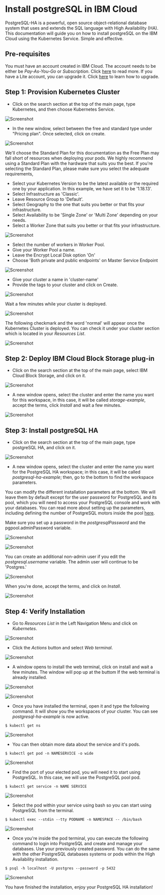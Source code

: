 # Install postgreSQL in IBM Cloud

PostgreSQL-HA is a powerful, open source object-relational database system that uses and extends the SQL language with High Availability (HA). This documentation will guide you on how to install postgreSQL on the IBM Cloud using the Kubernetes Service. Simple and effective.

## Pre-requisites

You must have an account created in IBM Cloud. The account needs to be either be *Pay-As-You-Go* or *Subscription*. Click [here](https://cloud.ibm.com/docs/account?topic=account-accounts "here") to read more.
If you have a Lite account, you can upgrade it. Click [here](https://cloud.ibm.com/docs/account?topic=account-account-getting-started#account-gs-upgrade "here") to learn how to upgrade.

## Step 1: Provision Kubernetes Cluster

* Click on the search section at the top of the main page, type Kubernetes, and then choose Kubernetes Service.

![Screenshot](Kubernetes1.png)

* In the new window, select between the free and standard type under "Pricing plan". Once selected, click on create.

![Screenshot](KubernetesPaid1.PNG)

We'll choose the Standard Plan for this documentation as the Free Plan may fall short of resources when deploying your pods. We highly recommend using a Standard Plan with the hardware that suits you the best. If you're selecting the Standard Plan, please make sure you select the adequate requirements,

* Select your Kubernetes Version to be the latest available or the required one by your application. In this example, we have set it to be '1.18.13'.
* Select Infrastructure as 'Classic'.
* Leave Resource Group to 'Default'.
* Select Geography to the one that suits you better or that fits your infrastructure.
* Select Availability to be 'Single Zone' or 'Multi Zone' depending on your needs.
* Select a Worker Zone that suits you better or that fits your infrastructure.

![Screenshot](KubernetesPaid2.PNG)

* Select the number of workers in Worker Pool.
* Give your Worker Pool a name.
* Leave the Encrypt Local Disk option 'On'
* Choose 'Both private and public endpoints' on Master Service Endpoint

![Screenshot](KubernetesPaid4.PNG)

* Give your cluster a name in 'cluster-name'
* Provide the tags to your cluster and click on Create.

![Screenshot](KubernetesPaid5.PNG)

Wait a few minutes while your cluster is deployed.

![Screenshot](KubernetesPaid3.PNG)

The following checkmark and the word 'normal' will appear once the Kubernetes Cluster is deployed. You can check it under your cluster section which is located in your *Resources List*.

![Screenshot](KubernetesPaid6.PNG)


## Step 2:  Deploy IBM Cloud Block Storage plug-in

* Click on the search section at the top of the main page, select IBM Cloud Block Storage, and click on it.

![Screenshot](StoragePaid1.PNG)

* A new window opens, select the cluster and enter the name you want for this workspace, in this case, it will be called _storage-example_, accept the terms, click *Install* and wait a few minutes.

![Screenshot](StoragePaid2.PNG)


## Step 3: Install postgreSQL HA

* Click on the search section at the top of the main page, type postgreSQL HA, and click on it.

![Screenshot](psqlha1.PNG)

* A new window opens, select the cluster and enter the name you want for the PostgreSQL HA workspace; in this case, it will be called _postgresql-ha-example_; then, go to the bottom to find the workspace parameters.

You can modify the different installation parameters at the bottom. We will leave them by default except for the user password for PostgreSQL and its pool, which you will need to access your PostgreSQL console and work with your databases. You can read more about setting up the parameters, including defining the number of PostgreSQL motors inside the pool [here](https://cloud.ibm.com/catalog/content/postgresql-ha "here").

Make sure you set up a password in the _postgresqlPassword_ and the pgpool.adminPassword variable. 

![Screenshot](psqlha4.PNG)

![Screenshot](psqlha5.PNG)

You can create an additional non-admin user if you edit the _postgresql.username_ variable. The admin user will continue to be 'Postgres.' 

![Screenshot](psqlha3.PNG)

When you're done, accept the terms, and click on *Install*.

![Screenshot](psqlha2.PNG)


## Step 4: Verify Installation

* Go to *Resources List* in the Left Navigation Menu and click on *Kubernetes*.

![Screenshot](test1.png)

* Click the *Actions* button and select *Web terminal*.

![Screenshot](test2.PNG)

* A window opens to install the web terminal, click on install and wait a few minutes. The window will pop up at the buttom If the web terminal is already installed.

![Screenshot](test3.PNG)

![Screenshot](test7.PNG)

* Once you have installed the terminal, open it and type the following command. It will show you the workspaces of your cluster. You can see *postgresql-ha-example* is now active.

`$ kubectl get ns`

![Screenshot](testpsqlha1.PNG)

* You can then obtain more data about the service and it's pods.

`$ kubectl get pod -n NAMESERVICE -o wide`

![Screenshot](testpsqlha2.PNG)

* Find the port of your elected pod, you will need it to start using PostgreSQL. In this case, we will use the PostgreSQL pool pod.

`$ kubectl get service -n NAME SERVICE`

![Screenshot](testpsqlha3.PNG)

* Select the pod within your service using bash so you can start using PostgreSQL from the terminal.

`$ kubectl exec --stdin --tty PODNAME -n NAMESPACE -- /bin/bash`

![Screenshot](testpsqlha4.PNG)

* Once you're inside the pod terminal, you can execute the following command to login into PostgreSQL and create and manage your databases. Use your previously created password. You can do the same with the other PostgreSQL databases systems or pods within the High Availability installation.

`$ psql -h localhost -U postgres --password -p 5432`

![Screenshot](testpsqlha5.PNG)

You have finished the installation, enjoy your PostgreSQL HA installation!
